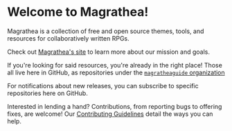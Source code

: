 # Welcome to Magrathea!

Magrathea is a collection of free and open source themes, tools, and resources for collaboratively written RPGs.

Check out [Magrathea's site](https://magrathea.guide) to learn more about our mission and goals.

If you're looking for said resources, you're already in the right place! Those all live here in GitHub, as repositories under the [`magratheaguide` organization](https://github.com/magratheaguide)

For notifications about new releases, you can subscribe to specific repositories here on GitHub.

Interested in lending a hand? Contributions, from reporting bugs to offering fixes, are welcome! Our [Contributing Guidelines](/CONTRIBUTING.md) detail the ways you can help.
